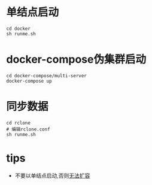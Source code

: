 # 单结点启动
```shell
cd docker
sh runme.sh
```
# docker-compose伪集群启动
```shell
cd docker-compose/multi-server
docker-compose up
```
# 同步数据
```shell
cd rclone
# 编辑rclone.conf
sh runme.sh
```
# tips
- 不要以单结点启动,否则[无法扩容](https://github.com/minio/minio/issues/4104)
